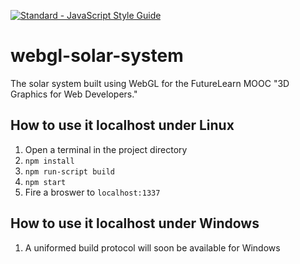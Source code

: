 [![Standard - JavaScript Style Guide](https://img.shields.io/badge/code%20style-standard-brightgreen.svg)](http://standardjs.com/)

# webgl-solar-system
The solar system built using WebGL for the FutureLearn MOOC "3D Graphics for Web Developers."

## How to use it localhost under Linux
1. Open a terminal in the project directory
2. `npm install`
3. `npm run-script build`
4. `npm start`
5. Fire a broswer to `localhost:1337`

## How to use it localhost under Windows
1. A uniformed build protocol will soon be available for Windows

